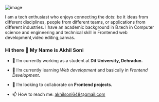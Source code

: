 ![image](https://user-images.githubusercontent.com/85015174/126903133-869c7a45-8eb5-4ced-88fe-97275345a69e.png)

I am a tech enthusiast who enjoys connecting the dots: be it ideas from different disciplines, people from different teams, or applications from different industries. I have an academic background in B.tech in Computer science and engineering and technical skill in Frontened web development,video editing,canvas.

### Hi there 👋 My Name is Akhil Soni





- 🔭 I’m currently working as a student at **Dit University, Dehradun.**
- 🌱 I’m currently learning  *Web development* and basically in *Frontend Development*.
- 👯 I’m looking to collaborate on **Frontend projects**. 


- 📫 How to reach me: akhilsoni648@gmail.com

